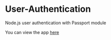 # User-Authentication
Node.js user authentication with Passport module

You can view the app [here](https://quiet-castle-89481.herokuapp.com/)

